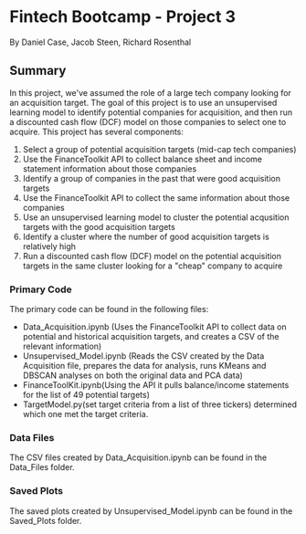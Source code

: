 # Fintech Bootcamp - Project 3

By Daniel Case, Jacob Steen, Richard Rosenthal

## Summary

In this project, we've assumed the role of a large tech company looking for an acquisition target.  The goal of this project is to use an unsupervised learning model to identify potential companies for acquisition, and then run a discounted cash flow (DCF) model on those companies to select one to acquire.  This project has several components:

1) Select a group of potential acquisition targets (mid-cap tech companies)
2) Use the FinanceToolkit API to collect balance sheet and income statement information about those companies
3) Identify a group of companies in the past that were good acquisition targets
4) Use the FinanceToolkit API to collect the same information about those companies
5) Use an unsupervised learning model to cluster the potential acqusition targets with the good acquisition targets
6) Identify a cluster where the number of good acquisition targets is relatively high
7) Run a discounted cash flow (DCF) model on the potential acquisition targets in the same cluster looking for a "cheap" company to acquire

### Primary Code

The primary code can be found in the following files:

- Data_Acquisition.ipynb (Uses the FinanceToolkit API to collect data on potential and historical acquisition targets, and creates a CSV of the relevant information)
- Unsupervised_Model.ipynb (Reads the CSV created by the Data Acquisition file, prepares the data for analysis, runs KMeans and DBSCAN analyses on both the original data and PCA data)
- FinanceToolKit.ipynb(Using the API it pulls balance/income statements for the list of 49 potential targets)
- TargetModel.py(set target criteria from a list of three tickers) determined which one met the target criteria. 

### Data Files

The CSV files created by Data_Acquisition.ipynb can be found in the Data_Files folder.

### Saved Plots

The saved plots created by Unsupervised_Model.ipynb can be found in the Saved_Plots folder.
